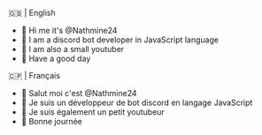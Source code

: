 🇬🇧 | English 

- 👋 Hi me it's @Nathmine24
- 👀 I am a discord bot developer in JavaScript language
- 🌱 I am also a small youtuber
- 🙂 Have a good day 

🇨🇵 | Français 

- 👋 Salut moi c'est @Nathmine24
- 👀 Je suis un développeur de bot discord en langage JavaScript
- 🌱 Je suis également un petit youtubeur
- 🙂 Bonne journée 


<!---
Nathmine24/Nathmine24 is a ✨ special ✨ repository because its `README.md` (this file) appears on your GitHub profile.
You can click the Preview link to take a look at your changes.
--->
